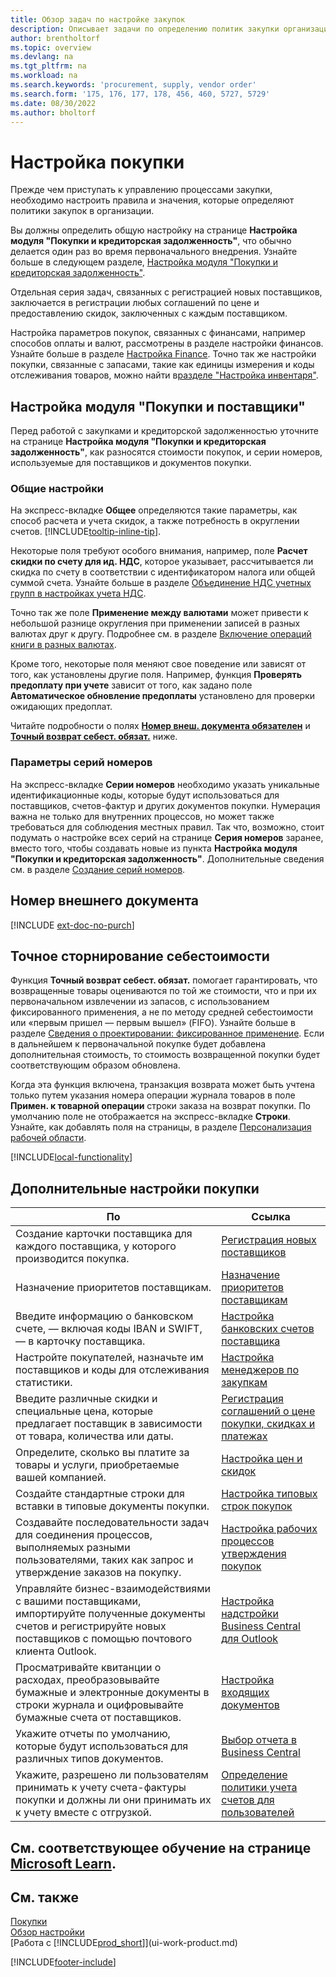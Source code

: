 ```yaml
---
title: Обзор задач по настройке закупок
description: Описывает задачи по определению политик закупки организации и настройки процессы покупки.
author: brentholtorf
ms.topic: overview
ms.devlang: na
ms.tgt_pltfrm: na
ms.workload: na
ms.search.keywords: 'procurement, supply, vendor order'
ms.search.form: '175, 176, 177, 178, 456, 460, 5727, 5729'
ms.date: 08/30/2022
ms.author: bholtorf
---
```

# Настройка покупки

Прежде чем приступать к управлению процессами закупки, необходимо настроить правила и значения, которые определяют политики закупок в организации.

Вы должны определить общую настройку на странице **Настройка модуля "Покупки и кредиторская задолженность"**, что обычно делается один раз во время первоначального внедрения. Узнайте больше в следующем разделе, [Настройка модуля "Покупки и кредиторская задолженность"](#purchases-and-payables-setup).

Отдельная серия задач, связанных с регистрацией новых поставщиков, заключается в регистрации любых соглашений по цене и предоставлению скидок, заключенных с каждым поставщиком.

Настройка параметров покупок, связанных с финансами, например способов оплаты и валют, рассмотрены в разделе настройки финансов. Узнайте больше в разделе [Настройка Finance](finance-setup-finance.md). Точно так же настройки покупки, связанные с запасами, такие как единицы измерения и коды отслеживания товаров, можно найти в[разделе "Настройка инвентаря"](inventory-setup-inventory.md).

## Настройка модуля "Покупки и поставщики"

Перед работой с закупками и кредиторской задолженностью уточните на странице **Настройка модуля "Покупки и кредиторская задолженность"**, как разносятся стоимости покупок, и серии номеров, используемые для поставщиков и документов покупки.

### Общие настройки

На экспресс-вкладке **Общее** определяются такие параметры, как способ расчета и учета скидок, а также потребность в округлении счетов. [!INCLUDE[tooltip-inline-tip](includes/tooltip-inline-tip_md.md)].

Некоторые поля требуют особого внимания, например, поле **Расчет скидки по счету для ид. НДС**, которое указывает, рассчитывается ли скидка по счету в соответствии с идентификатором налога или общей суммой счета. Узнайте больше в разделе [Объединение НДС учетных групп в настройках учета НДС](finance-setup-vat.md#combine-vat-posting-groups-in-vat-posting-setups).

Точно так же поле **Применение между валютами** может привести к небольшой разнице округления при применении записей в разных валютах друг к другу. Подробнее см. в разделе [Включение операций книги в разных валютах](finance-how-enable-application-ledger-entries-different-currencies.md).

Кроме того, некоторые поля меняют свое поведение или зависят от того, как установлены другие поля. Например, функция **Проверять предоплату при учете** зависит от того, как задано поле **Автоматическое обновление предоплаты** установлено для проверки ожидающих предоплат.

Читайте подробности о полях [**Номер внеш. документа обязателен**](#external-document-number) и [**Точный возврат себест. обязат.**](#exact-cost-reversing) ниже.

### Параметры серий номеров

На экспресс-вкладке **Серии номеров** необходимо указать уникальные идентификационные коды, которые будут использоваться для поставщиков, счетов-фактур и других документов покупки. Нумерация важна не только для внутренних процессов, но может также требоваться для соблюдения местных правил. Так что, возможно, стоит подумать о настройке всех серий на странице **Серия номеров** заранее, вместо того, чтобы создавать новые из пункта **Настройка модуля "Покупки и кредиторская задолженность"**. Дополнительные сведения см. в разделе [Создание серий номеров](ui-create-number-series.md).

## Номер внешнего документа

[!INCLUDE [ext-doc-no-purch](includes/ext-doc-no-purch.md)]

## Точное сторнирование себестоимости

Функция **Точный возврат себест. обязат.** помогает гарантировать, что возвращенные товары оцениваются по той же стоимости, что и при их первоначальном извлечении из запасов, с использованием фиксированного применения, а не по методу средней себестоимости или «первым пришел — первым вышел» (FIFO). Узнайте больше в разделе [Сведения о проектировании: фиксированное применение](design-details-item-application.md#fixed-application). Если в дальнейшем к первоначальной покупке будет добавлена дополнительная стоимость, то стоимость возвращенной покупки будет соответствующим образом обновлена.

Когда эта функция включена, транзакция возврата может быть учтена только путем указания номера операции журнала товаров в поле **Примен. к товарной операции** строки заказа на возврат покупки. По умолчанию поле не отображается на экспресс-вкладке **Строки**. Узнайте, как добавлять поля на страницы, в разделе [Персонализация рабочей области](ui-personalization-user.md#to-start-personalizing-a-page-through-the-personalizing-banner).

[!INCLUDE[local-functionality](includes/local-functionality.md)]

## Дополнительные настройки покупки

| По | Ссылка |
| --- | --- |
| Создание карточки поставщика для каждого поставщика, у которого производится покупка. |[Регистрация новых поставщиков](purchasing-how-register-new-vendors.md) |
| Назначение приоритетов поставщикам. |[Назначение приоритетов поставщикам](purchasing-how-prioritize-vendors.md) |
| Введите информацию о банковском счете, &mdash; включая коды IBAN и SWIFT, &mdash; в карточку поставщика. | [Настройка банковских счетов поставщика](purchasing-how-set-up-vendors-bank-accounts.md) |
| Настройте покупателей, назначьте им поставщиков и коды для отслеживания статистики. |[Настройка менеджеров по закупкам](purchasing-how-setup-purchasers.md) |
| Введите различные скидки и специальные цена, которые предлагает поставщик в зависимости от товара, количества или даты. |[Регистрация соглашений о цене покупки, скидках и платежах](purchasing-how-record-purchase-price-discount-payment-agreements.md) |
| Определите, сколько вы платите за товары и услуги, приобретаемые вашей компанией.  | [Настройка цен и скидок](across-prices-and-discounts.md) |
| Создайте стандартные строки для вставки в типовые документы покупки. | [Настройка типовых строк покупок](purchasing-how-work-recurring-purchase-lines.md) |
| Создавайте последовательности задач для соединения процессов, выполняемых разными пользователями, таких как запрос и утверждение заказов на покупку. | [Настройка рабочих процессов утверждения покупок](across-set-up-workflows.md) |
| Управляйте бизнес-взаимодействиями с вашими поставщиками, импортируйте полученные документы счетов и регистрируйте новых поставщиков с помощью почтового клиента Outlook. | [Настройка надстройки Business Central для Outlook](admin-outlook.md) |
| Просматривайте квитанции о расходах, преобразовывайте бумажные и электронные документы в строки журнала и оцифровывайте бумажные счета от поставщиков. | [Настройка входящих документов](across-how-setup-income-documents.md) |
| Укажите отчеты по умолчанию, которые будут использоваться для различных типов документов. |[Выбор отчета в Business Central](across-report-selections.md)|
|Укажите, разрешено ли пользователям принимать к учету счета-фактуры покупки и должны ли они принимать их к учету вместе с отгрузкой. |[Определение политики учета счетов для пользователей](admin-setup-invoice-posting-policy.md)|

## См. соответствующее обучение на странице [Microsoft Learn](/learn/paths/trade-get-started-dynamics-365-business-central/).

## См. также

[Покупки](purchasing-manage-purchasing.md)  
[Обзор настройки](setup.md)  
[Работа с [!INCLUDE[prod_short](includes/prod_short.md)]](ui-work-product.md)

[!INCLUDE[footer-include](includes/footer-banner.md)]
